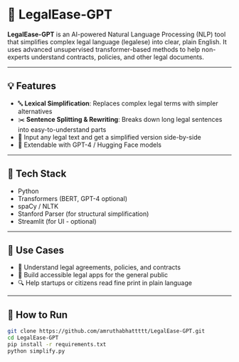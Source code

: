 # 🧠 LegalEase-GPT

**LegalEase-GPT** is an AI-powered Natural Language Processing (NLP) tool that simplifies complex legal language (legalese) into clear, plain English. It uses advanced unsupervised transformer-based methods to help non-experts understand contracts, policies, and other legal documents.

---

## 💡 Features

- 🔤 **Lexical Simplification**: Replaces complex legal terms with simpler alternatives
- ✂️ **Sentence Splitting & Rewriting**: Breaks down long legal sentences into easy-to-understand parts
- 📄 Input any legal text and get a simplified version side-by-side
- 🧠 Extendable with GPT-4 / Hugging Face models

---

## 🚀 Tech Stack

- Python
- Transformers (BERT, GPT-4 optional)
- spaCy / NLTK
- Stanford Parser (for structural simplification)
- Streamlit (for UI - optional)

---

## 🧪 Use Cases

- 📃 Understand legal agreements, policies, and contracts
- 📱 Build accessible legal apps for the general public
- 🔍 Help startups or citizens read fine print in plain language

---

## 📌 How to Run

```bash
git clone https://github.com/amruthabhattttt/LegalEase-GPT.git
cd LegalEase-GPT
pip install -r requirements.txt
python simplify.py
